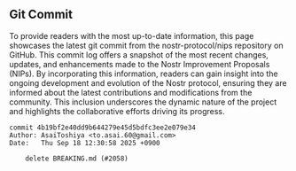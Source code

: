## Git Commit
To provide readers with the most up-to-date information, this page showcases the latest git commit from the nostr-protocol/nips repository on GitHub. This commit log offers a snapshot of the most recent changes, updates, and enhancements made to the Nostr Improvement Proposals (NIPs). By incorporating this information, readers can gain insight into the ongoing development and evolution of the Nostr protocol, ensuring they are informed about the latest contributions and modifications from the community. This inclusion underscores the dynamic nature of the project and highlights the collaborative efforts driving its progress.

```shell
commit 4b19bf2e40dd9b644279e45d5bdfc3ee2e079e34
Author: AsaiToshiya <to.asai.60@gmail.com>
Date:   Thu Sep 18 12:30:58 2025 +0900

    delete BREAKING.md (#2058)
```
